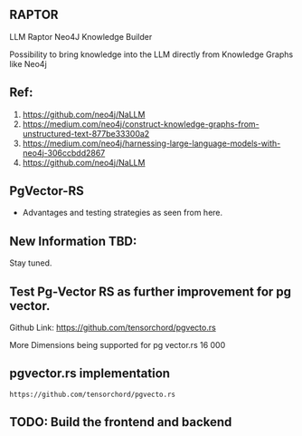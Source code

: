 ## RAPTOR
LLM Raptor Neo4J Knowledge Builder

Possibility to bring knowledge into the LLM directly from Knowledge Graphs like Neo4j

## Ref:
   1. https://github.com/neo4j/NaLLM
   2. https://medium.com/neo4j/construct-knowledge-graphs-from-unstructured-text-877be33300a2
   3. https://medium.com/neo4j/harnessing-large-language-models-with-neo4j-306ccbdd2867
   4. https://github.com/neo4j/NaLLM

## PgVector-RS 
   * Advantages and testing strategies as seen from here. 

## New Information TBD:
   Stay tuned.

## Test Pg-Vector RS as further improvement for pg vector. 
   Github Link: https://github.com/tensorchord/pgvecto.rs

   More Dimensions being supported for pg vector.rs 16 000


## pgvector.rs implementation
    https://github.com/tensorchord/pgvecto.rs

## TODO: Build the frontend and backend 
